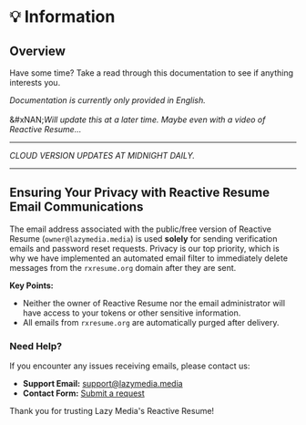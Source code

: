 # 💡 Information

## Overview

Have some time? Take a read through this documentation to see if anything interests you.

_Documentation is currently only provided in English._\
\
&#xNAN;_&#x57;ill update this at a later time. Maybe even with a video of Reactive Resume..._

***

_CLOUD VERSION UPDATES AT MIDNIGHT DAILY._

***

## Ensuring Your Privacy with Reactive Resume Email Communications

The email address associated with the public/free version of Reactive Resume (`owner@lazymedia.media`) is used **solely** for sending verification emails and password reset requests. Privacy is our top priority, which is why we have implemented an automated email filter to immediately delete messages from the `rxresume.org` domain after they are sent.

**Key Points:**

* Neither the owner of Reactive Resume nor the email administrator will have access to your tokens or other sensitive information.
* All emails from `rxresume.org` are automatically purged after delivery.

### Need Help?

If you encounter any issues receiving emails, please contact us:

* **Support Email:** [support@lazymedia.media](mailto:support@lazymedia.media)
* **Contact Form:** [Submit a request](https://support.lazymedia.media/contactme)

Thank you for trusting Lazy Media's Reactive Resume!

